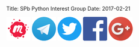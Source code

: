 Title: SPb Python Interest Group
Date: 2017-02-21

[![SPb Python on Meetup](/img/social/meetup.png)](https://www.meetup.com/spbpython/)
[![@spbpython on Telegram](/img/social/telegram.png)](https://t.me/spbpython)
[![@spbpython on Twitter](/img/social/twitter.png)](https://twitter.com/spbpython)
[![SPb Python on Facebook](/img/social/facebook.png)](https://www.facebook.com/spbpython/)
[![SPb Python on Google+](/img/social/gplus.png)](https://plus.google.com/communities/107328406287050920928)
